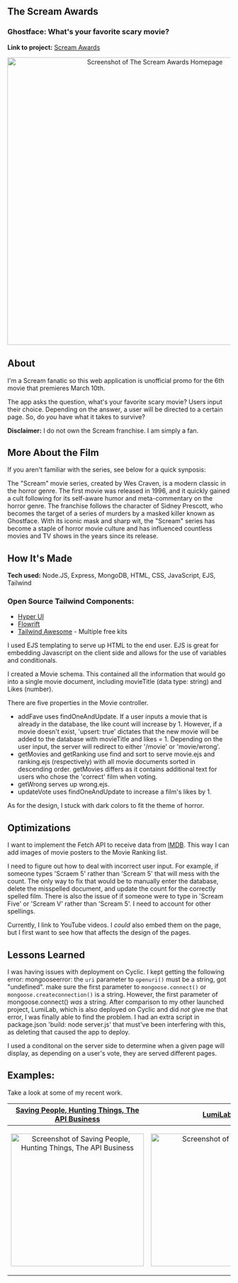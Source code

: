 ## The Scream Awards
### Ghostface: What's your favorite scary movie?
**Link to project:** [Scream Awards](https://screamawards.cyclic.app/)

<p align="center">
<img alt="Screenshot of The Scream Awards Homepage" width="650" src="https://user-images.githubusercontent.com/111663583/221277080-8b161467-caae-4d5a-af2c-7c31bcc25794.gif"></img>
</p>

## About

I'm a Scream fanatic so this web application is unofficial promo for the 6th movie that premieres March 10th.

The app asks the question, what's your favorite scary movie? Users input their choice. Depending on the answer, a user will be directed to a certain page. So, do *you* have what it takes to survive?

**Disclaimer:** I do not own the Scream franchise. I am simply a fan.

## More About the Film

If you aren't familiar with the series, see below for a quick synposis:

The "Scream" movie series, created by Wes Craven, is a modern classic in the horror genre. The first movie was released in 1996, and it quickly gained a cult following for its self-aware humor and meta-commentary on the horror genre. The franchise follows the character of Sidney Prescott, who becomes the target of a series of murders by a masked killer known as Ghostface. With its iconic mask and sharp wit, the "Scream" series has become a staple of horror movie culture and has influenced countless movies and TV shows in the years since its release.

## How It's Made

**Tech used:**  Node.JS, Express, MongoDB, HTML, CSS, JavaScript, EJS, Tailwind

### Open Source Tailwind Components:
- [Hyper UI](https://www.hyperui.dev/)
- [Flowrift](https://flowrift.com/c/cta)
- [Tailwind Awesome](https://www.tailwindawesome.com/?price=free&type=kit) - Multiple free kits

I used EJS templating to serve up HTML to the end user. EJS is great for embedding Javascript on the client side and allows for the use of variables and conditionals.

I created a Movie schema. This contained all the information that would go into a single movie document, including movieTitle (data type: string) and Likes (number).

There are five properties in the Movie controller. 

- addFave uses findOneAndUpdate. If a user inputs a movie that is already in the database, the like count will increase by 1. However, if a movie doesn't exist, 'upsert: true' dictates that the new movie will be added to the database with  movieTitle and likes = 1. Depending on the user input, the server will redirect to either '/movie' or 'movie/wrong'.
- getMovies and getRanking use find and sort to serve movie.ejs and ranking.ejs (respectively) with all movie documents sorted in descending order. getMovies differs as it contains additional text for users who chose the 'correct' film when voting.
- getWrong serves up wrong.ejs.
- updateVote uses findOneAndUpdate to increase a film's likes by 1.

As for the design, I stuck with dark colors to fit the theme of horror.

## Optimizations

I want to implement the Fetch API to receive data from [IMDB](https://developer.imdb.com/). This way I can add images of movie posters to the Movie Ranking list. 

I need to figure out how to deal with incorrect user input. For example, if someone types 'Scraem 5' rather than 'Scream 5' that will mess with the count. The only way to fix that would be to manually enter the database, delete the misspelled document, and update the count for the correctly spelled film. There is also the issue of if someone were to type in 'Scream Five' or 'Scream V' rather than 'Scream 5'. I need to account for other spellings.

Currently, I link to YouTube videos. I *could* also embed them on the page, but I first want to see how that affects the design of the pages.

## Lessons Learned

I was having issues with deployment on Cyclic. I kept getting the following error: mongooseerror: the `uri` parameter to `openuri()` must be a string, got "undefined". make sure the first parameter to `mongoose.connect()` or `mongoose.createconnection()` is a string. However, the first parameter of mongoose.connect() *was* a string. After comparison to my other launched project, LumiLab, which is also deployed on Cyclic and did *not* give me that error, I was finally able to find the problem. I had an extra script in package.json 'build: node server.js' that must've been interfering with this, as deleting that caused the app to deploy.  

I used a conditonal on the server side to determine when a given page will display, as depending on a user's vote, they are served different pages.

## Examples:

Take a look at some of my recent work.

| [Saving People, Hunting Things, The API Business](https://github.com/nicoledicochea/savingPeople-huntingThings-theApiBusiness) | [LumiLab](https://github.com/nicoledicochea/lumi-lab) |
|--|--|
| <p align="center"><img alt="Screenshot of Saving People, Hunting Things, The API Business" width="300" src="https://user-images.githubusercontent.com/111663583/201507344-ad0ea063-1408-4794-ad52-dde4f7f3b189.gif"></img></p> |  <p align="center"><img alt="Screenshot of LumiLab" width="300" src="https://user-images.githubusercontent.com/111663583/218010069-7eb61449-b943-4c96-a258-589ba5f93c21.gif"></img></p> |
